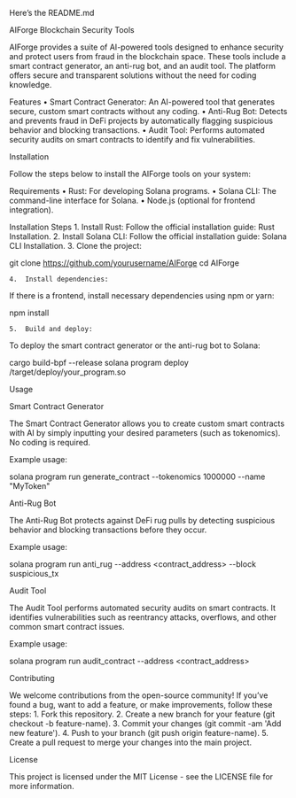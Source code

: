 Here’s the README.md

AIForge Blockchain Security Tools

AIForge provides a suite of AI-powered tools designed to enhance security and protect users from fraud in the blockchain space. These tools include a smart contract generator, an anti-rug bot, and an audit tool. The platform offers secure and transparent solutions without the need for coding knowledge.

Features
	•	Smart Contract Generator: An AI-powered tool that generates secure, custom smart contracts without any coding.
	•	Anti-Rug Bot: Detects and prevents fraud in DeFi projects by automatically flagging suspicious behavior and blocking transactions.
	•	Audit Tool: Performs automated security audits on smart contracts to identify and fix vulnerabilities.

Installation

Follow the steps below to install the AIForge tools on your system:

Requirements
	•	Rust: For developing Solana programs.
	•	Solana CLI: The command-line interface for Solana.
	•	Node.js (optional for frontend integration).

Installation Steps
	1.	Install Rust:
Follow the official installation guide: Rust Installation.
	2.	Install Solana CLI:
Follow the official installation guide: Solana CLI Installation.
	3.	Clone the project:

git clone https://github.com/yourusername/AIForge
cd AIForge


	4.	Install dependencies:
If there is a frontend, install necessary dependencies using npm or yarn:

npm install


	5.	Build and deploy:
To deploy the smart contract generator or the anti-rug bot to Solana:

cargo build-bpf --release
solana program deploy /target/deploy/your_program.so



Usage

Smart Contract Generator

The Smart Contract Generator allows you to create custom smart contracts with AI by simply inputting your desired parameters (such as tokenomics). No coding is required.

Example usage:

solana program run generate_contract --tokenomics 1000000 --name "MyToken"

Anti-Rug Bot

The Anti-Rug Bot protects against DeFi rug pulls by detecting suspicious behavior and blocking transactions before they occur.

Example usage:

solana program run anti_rug --address <contract_address> --block suspicious_tx

Audit Tool

The Audit Tool performs automated security audits on smart contracts. It identifies vulnerabilities such as reentrancy attacks, overflows, and other common smart contract issues.

Example usage:

solana program run audit_contract --address <contract_address>

Contributing

We welcome contributions from the open-source community! If you’ve found a bug, want to add a feature, or make improvements, follow these steps:
	1.	Fork this repository.
	2.	Create a new branch for your feature (git checkout -b feature-name).
	3.	Commit your changes (git commit -am 'Add new feature').
	4.	Push to your branch (git push origin feature-name).
	5.	Create a pull request to merge your changes into the main project.

License

This project is licensed under the MIT License - see the LICENSE file for more information.
